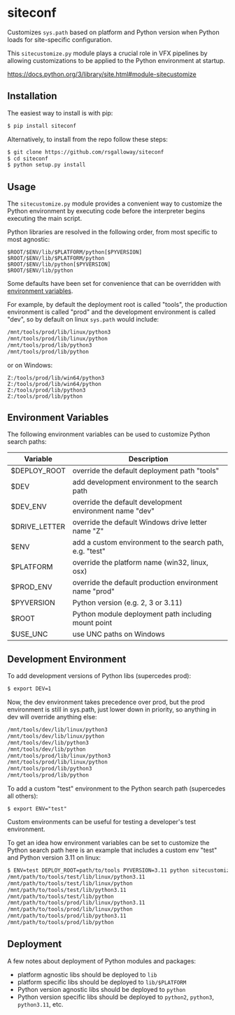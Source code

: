 siteconf
========

Customizes `sys.path` based on platform and Python version when Python loads for site-specific configuration.

This `sitecustomize.py` module plays a crucial role in VFX pipelines by allowing customizations to be applied to the Python environment at startup.

https://docs.python.org/3/library/site.html#module-sitecustomize

## Installation

The easiest way to install is with pip:

```bash
$ pip install siteconf
```

Alternatively, to install from the repo follow these steps:

```bash
$ git clone https://github.com/rsgalloway/siteconf
$ cd siteconf
$ python setup.py install
```

## Usage

The `sitecustomize.py` module provides a convenient way to customize the Python environment by executing code before the interpreter begins executing the main script.

Python libraries are resolved in the following order, from most specific to most agnostic:

    $ROOT/$ENV/lib/$PLATFORM/python[$PYVERSION]
    $ROOT/$ENV/lib/$PLATFORM/python
    $ROOT/$ENV/lib/python[$PYVERSION]
    $ROOT/$ENV/lib/python

Some defaults have been set for convenience that can be overridden with [environment variables](#environment-variables).

For example, by default the deployment root is called "tools", the production environment is called "prod" and the development environment is called "dev", so by default on linux `sys.path` would include:

```bash
/mnt/tools/prod/lib/linux/python3
/mnt/tools/prod/lib/linux/python
/mnt/tools/prod/lib/python3
/mnt/tools/prod/lib/python
```

or on Windows:

```shell
Z:/tools/prod/lib/win64/python3
Z:/tools/prod/lib/win64/python
Z:/tools/prod/lib/python3
Z:/tools/prod/lib/python
```

## Environment Variables

The following environment variables can be used to customize Python search paths:

| Variable      | Description |
|---------------|-------------|
| $DEPLOY_ROOT  | override the default deployment path "tools" |
| $DEV          | add development environment to the search path |
| $DEV_ENV      | override the default development environment name "dev" |
| $DRIVE_LETTER | override the default Windows drive letter name "Z" |
| $ENV          | add a custom environment to the search path, e.g. "test" |
| $PLATFORM     | override the platform name (win32, linux, osx) |
| $PROD_ENV     | override the default production environment name "prod" |
| $PYVERSION    | Python version (e.g. 2, 3 or 3.11) |
| $ROOT         | Python module deployment path including mount point |
| $USE_UNC      | use UNC paths on Windows |


## Development Environment

To add development versions of Python libs (supercedes prod):

```bash
$ export DEV=1
```

Now, the dev environment takes precedence over prod, but the prod environment is still in sys.path, just lower down in priority, so anything in dev will override anything else:

```bash
/mnt/tools/dev/lib/linux/python3
/mnt/tools/dev/lib/linux/python
/mnt/tools/dev/lib/python3
/mnt/tools/dev/lib/python
/mnt/tools/prod/lib/linux/python3
/mnt/tools/prod/lib/linux/python
/mnt/tools/prod/lib/python3
/mnt/tools/prod/lib/python
```

To add a custom "test" environment to the Python search path (supercedes all others):

    $ export ENV="test"

Custom environments can be useful for testing a developer's test environment.

To get an idea how environment variables can be set to customize the Python search path here is an example that includes a custom env "test" and Python version 3.11 on linux:

```bash
$ ENV=test DEPLOY_ROOT=path/to/tools PYVERSION=3.11 python sitecustomize.py 
/mnt/path/to/tools/test/lib/linux/python3.11
/mnt/path/to/tools/test/lib/linux/python
/mnt/path/to/tools/test/lib/python3.11
/mnt/path/to/tools/test/lib/python
/mnt/path/to/tools/prod/lib/linux/python3.11
/mnt/path/to/tools/prod/lib/linux/python
/mnt/path/to/tools/prod/lib/python3.11
/mnt/path/to/tools/prod/lib/python
```

## Deployment

A few notes about deployment of Python modules and packages:

- platform agnostic libs should be deployed to `lib`
- platform specific libs should be deployed to `lib/$PLATFORM`
- Python version agnostic libs should be deployed to `python`
- Python version specific libs should be deployed to `python2`, `python3`, `python3.11`, etc.
